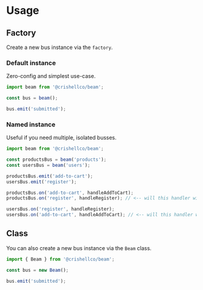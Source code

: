# Usage

## Factory

Create a new bus instance via the `factory`.

### Default instance

Zero-config and simplest use-case.

```javascript
import beam from '@crishellco/beam';

const bus = beam();

bus.emit('submitted');
```

### Named instance

Useful if you need multiple, isolated busses. 

```javascript
import beam from '@crishellco/beam';

const productsBus = beam('products');
const usersBus = beam('users');

productsBus.emit('add-to-cart');
usersBus.emit('register');

productsBus.on('add-to-cart', handleAddToCart);
productsBus.on('register', handleRegister); // <-- will this handler will never be called

usersBus.on('register', handleRegister);
usersBus.on('add-to-cart', handleAddToCart); // <-- will this handler will never be called
```

## Class

You can also create a new bus instance via the `Beam` class.

```javascript
import { Beam } from '@crishellco/beam';

const bus = new Beam();

bus.emit('submitted');
```
